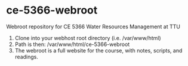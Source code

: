 # ce-5366-webroot
Webroot repository for CE 5366 Water Resources Management at TTU

1. Clone into your webhost root directory (i.e. /var/www/html)
2. Path is then: /var/www/html/ce-5366-webroot
3. The webroot is a full website for the course, with notes, scripts, and readings.
